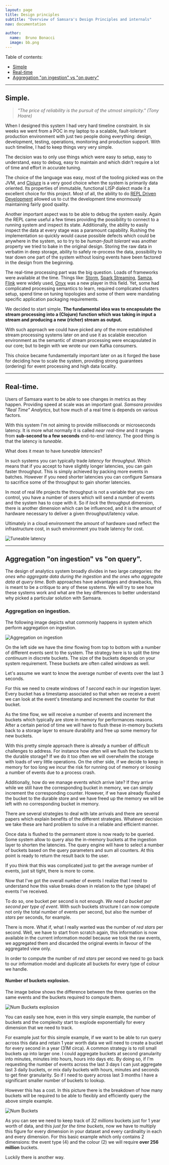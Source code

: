 ```yaml
---
layout: page
title: Design principles
subtitle: "Overview of Samsara's Design Principles and internals"
nav: documentation

author:
  name:  Bruno Bonacci
  image: bb.png
---
```


Table of contents:

  * [Simple](#simple)
  * [Real-time](#realtime)
  * [Aggregation "on ingestion" vs "on query"](#aggregation)

---

## <a name="simple"/> Simple.

> _"The price of reliability is the pursuit of the utmost simplicity." (Tony Hoare)_

When I designed this system I had very hard timeline constraint. In
six weeks we went from a POC in my laptop to a scalable,
fault-tolerant production environment with just two people doing
everything: design, development, testing, operations, monitoring and
production support. With such timeline, I had to keep things
very very simple.

The decision was to only use things which were easy to setup, easy to
understand, easy to debug, easy to maintain and which didn't require a
lot of time and effort in accurate tuning.

The choice of the language was easy, most of the tooling picked was on
the JVM, and [Clojure](http://clojure.org) is a very good choice when
the system is primarily data oriented. Its properties of immutable,
functional LISP dialect made it a excellent choice for this project.
Most of all, the ability to do
[REPL Driven Development](http://blog.jayfields.com/2014/01/repl-driven-development.html)
allowed us to cut the development time enormously maintaining fairly
good quality.

Another important aspect was to be able to debug the system easily.
Again the REPL came useful a few times providing the possibility to
connect to a running system and inspect its state. Additionally, the
ability to easily inspect the data at every stage was a paramount
capability. Rushing the implementation so quickly would cause
possible defects which could be anywhere in the system, so to try
to be _human-fault tolerant_ was another property we tried to
bake in the original design. Storing the raw data in verbatim
in deep storage, ability to safely re-process the data, possibility
to tear down one part of the system without losing events have
been factored in the design from the beginning.

The real-time processing part was the big question. Loads of
frameworks were available at the time. Things like:
[Storm](http://storm.apache.org/),
[Spark Streaming](http://spark.apache.org/streaming/),
[Samza](http://samza.apache.org/), [Flink](https://flink.apache.org/)
were widely used, [Onyx](http://www.onyxplatform.org/) was a new
player in this field.  Yet, some had complicated processing semantics
to learn, required complicated clusters setup, spend time on tuning
topologies and some of them were mandating specific application
packaging requirements.

We decided to start simple. **The fundamental idea was to encapsulate
the stream processing into a (Clojure) function which was taking in
input a stream and producing a new (richer) stream as output.**

With such approach we could have picked any of the more established
stream processing systems later on and use it as scalable execution
environment as the semantic of stream processing were encapsulated
in our core; but to begin with we wrote our own Kafka consumers.

This choice became fundamentally important later on as it forged the
base for deciding how to scale the system, providing strong guarantees
(ordering) for event processing and high data locality.


---

## <a name="realtime"/> Real-time.

Users of Samsara want to be able to see changes in metrics as they
happen.  Providing speed at scale was an important goal. _Samsara
provides "Real Time" Analytics_, but how much of a real time is
depends on various factors.

With this system I'm not aiming to provide milliseconds or microseconds
latency. It is more what normally it is called _near real-time_ and
it ranges from **sub-second to a few seconds** end-to-end latency.
The good thing is that the latency is *tuneable*.

What does it mean to have _tuneable latencies_?

In such systems you can typically trade _latency_ for _throughput_.
Which means that if you accept to have slightly longer latencies,
you can gain faster throughput. This is simply achieved by packing
more events in batches.
However if you need shorter latencies you can configure Samsara
to sacrifice some of the throughput to gain shorter latencies.

In most of real life projects the throughput is not a variable that you
can control, you have a number of users which will send a number of events
and the system has to cope with it. So if _lock_ the throughput dimension,
there is another dimension which can be influenced, and it is the amount
of hardware necessary to deliver a given throughput/latency value.

Ultimately in a cloud environment the amount of hardware used reflect the
infrastructure cost, in such environment you trade latency for cost.


![Tuneable latency](/docs/images/design-principles/tuneable-latency.gif)


---

## <a name="aggregation"/> Aggregation "on ingestion" vs "on query".

The design of analytics system broadly divides in two large
categories: _the ones who aggregate data during the ingestion_ and
_the ones who aggregate data at query time_. Both approaches have
advantages and drawbacks, this is meant to be a critique to any of
these systems. We will try to see how these systems work and what are
the key differences to better understand why picked a particular
solution with Samsara.

### Aggregation on ingestion.

The following image depicts what commonly happens in system which perform
aggregation on ingestion.

![Aggregation on ingestion](/docs/images/design-principles/agg-on-ingestion.gif)

On the left side we have the _time_ flowing from top to bottom with a
number of different events sent to the system. The strategy here is to
split the _time continuum_ in discrete buckets. The size of the
buckets depends on your system requirement. These buckets are often
called _windows_ as well.

Let's assume we want to know the average number of events over the
last 3 seconds.

For this we need to create windows of _1 second_ each in our ingestion
layer.  Every bucket has a timestamp associated so that when we
receive a event we can look at the event's timestamp and increment the
counter for that bucket.

As the time flow, we will receive a number of events and increment the
buckets which typically are store in memory for performances reasons.
After a certain period of time we will have to flush these in-memory
buckets back to a storage layer to ensure durability and free up some
memory for new buckets.

With this pretty simple approach there is already a number of
difficult challenges to address. For instance how often will we flush
the buckets to the durable storage? If we do it too often we will
overwhelm the storage with loads of very little operations.  On the
other side, if we decide to keep in memory for too long we incur the
risk for running out of memory or loosing a number of events due to a
process crash.

Additionally, how do we manage events which arrive late? If they
arrive while we still have the corresponding bucket in memory, we can
simply increment the corresponding counter. However, if we have
already flushed the bucket to the durable store and we have freed up
the memory we will be left with no corresponding bucket in memory.

There are several strategies to deal with late arrivals and there are
several papers which explain benefits of the different strategies.
Whatever decision we take these are hard problem to solve in a reliable
and efficient manner.

Once data is flushed to the permanent store is now ready to be queried.
Some system allow to query also the in-memory buckets at the ingestion
layer to shorten the latencies.
The query engine will have to select a number of buckets based on
the query parameters and sum all counters. At this point is ready
to return the result back to the user.

If you think that this was complicated just to get the average number
of events, just sit tight, there is more to come.

Now that I've got the overall number of events I realize that I need
to understand how this value breaks down in relation to the type
(shape) of events I've received.

To do so, one bucket per second is not enough. _We need a bucket
per second per type of event_. With such buckets structure
I can now compute not only the total number of events per second,
but also the number of _stars_ per seconds, for example.

There is more. What if, what I really wanted was the number of _red
stars_ per second. Well, we have to start from scratch again, this
information is now available in the current information model because
we took the raw events, we aggregated them and discarded the original
events in favour of the aggregated view only.

In order to compute the number of _red stars_ per second we need to go
back to our information model and duplicate all buckets for every type
of colour we handle.

#### Number of buckets explosion.

The image below shows the difference between the three queries on the
same events and the buckets required to compute them.

![Num Buckets explosion](/docs/images/design-principles/agg-explosion.gif)

You can easily see how, even in this very simple example, the number
of buckets and the complexity start to explode exponentially for
every dimension that we need to track.

For example just for this simple example, if we want to be able to run
query across this data and retain 1 year worth data we will need to
create a bucket for every second in a year (31M circa). A common
strategy is to roll small buckets up into larger one. I could
aggregate buckets at second granularity into minutes, minutes into
hours, hours into days etc. By doing so, if I'm requesting the number
of events across the last 3 days I can just aggregate last 3 daily
buckets, or mix daily buckets with hours, minutes and seconds to get
finer granularity. So if I need to query across last 3 months
I have a significant smaller number of buckets to lookup.

However this has a cost. In this picture there is the breakdown of
how many buckets will be required to be able to flexibly and efficiently
query the above simple example.

![Num Buckets](/docs/images/design-principles/num-buckets.gif)

As you can see we need to keep track of *32 millions* buckets just
for 1 year worth of data, and this _just for the time buckets_,
now we have to multiply this figure for every dimension in your dataset
and every cardinality in each and every dimension.
For this basic example which only contains 2 dimensions: the event type (4)
and the colour (2) we will require **over 256 million** buckets.

Luckily there is another way.
